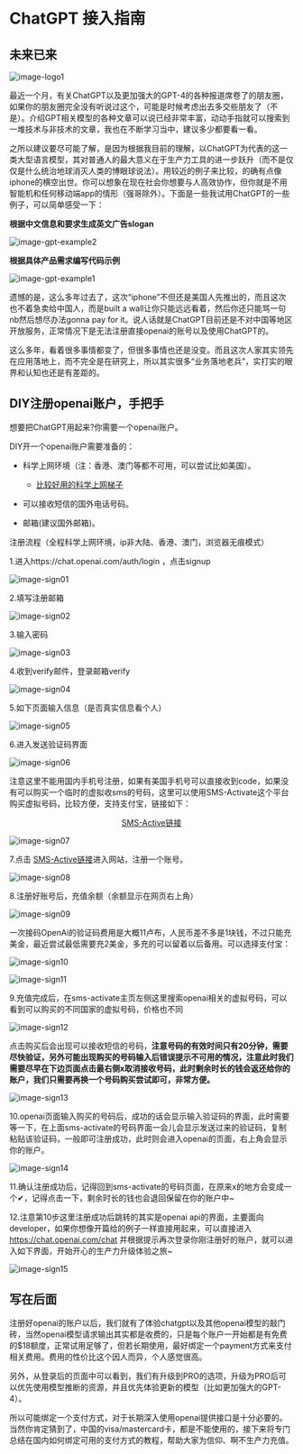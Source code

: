 # ChatGPT 接入指南

## 未来已来

![image-logo1](/img/chatgpt-access-guide/logo1.jpg)

最近一个月，有关ChatGPT以及更加强大的GPT-4的各种报道席卷了的朋友圈，如果你的朋友圈完全没有听说过这个，可能是时候考虑出去多交些朋友了（不是）。介绍GPT相关模型的各种文章可以说已经非常丰富，动动手指就可以搜索到一堆技术与非技术的文章，我也在不断学习当中，建议多少都要看一看。

之所以建议要尽可能了解，是因为根据我目前的理解，以ChatGPT为代表的这一类大型语言模型，其对普通人的最大意义在于生产力工具的进一步跃升（而不是仅仅是什么统治地球消灭人类的博眼球说法）。用较近的例子来比较，的确有点像iphone的横空出世。你可以想象在现在社会你想要与人高效协作，但你就是不用智能机和任何移动端app的情形（强哥除外）。下面是一些我试用ChatGPT的一些例子，可以简单感受一下：

**根据中文信息和要求生成英文广告slogan**

![image-gpt-example2](/img/chatgpt-access-guide/use-example-02.png)

**根据具体产品需求编写代码示例**

![image-gpt-example1](/img/chatgpt-access-guide/use-example-01.png)

遗憾的是，这么多年过去了，这次“iphone”不但还是美国人先推出的，而且这次也不着急卖给中国人，而是built a wall让你只能远远看着，然后你还只能骂一句nb然后想尽办法gonna pay for it。说人话就是ChatGPT目前还是不对中国等地区开放服务，正常情况下是无法注册直接openai的账号以及使用ChatGPT的。

这么多年，看着很多事情都变了，但很多事情也还是没变。而且这次人家其实领先在应用落地上，而不完全是在研究上，所以其实很多“业务落地老兵”，实打实的眼界和认知也还是有差距的。

## DIY注册openai账户，手把手

想要把ChatGPT用起来?你需要一个openai账户。

DIY开一个openai账户需要准备的：

- 科学上网环境（注：香港、澳门等都不可用，可以尝试比如美国）。
    - [比较好用的科学上网梯子](http://kingfast.info/index.php/index/register/?yqi=63180)

- 可以接收短信的国外电话号码。

- 邮箱(建议国外邮箱)。


注册流程（全程科学上网环境，ip非大陆、香港、澳门，浏览器无痕模式）

1.进入https://chat.openai.com/auth/login ，点击signup

![image-sign01](/img/chatgpt-access-guide/chatgpt-signup-01.png)

2.填写注册邮箱

![image-sign02](/img/chatgpt-access-guide/chatgpt-signup-02.png)

3.输入密码

![image-sign03](/img/chatgpt-access-guide/chatgpt-signup-03.png)

4.收到verify邮件，登录邮箱verify

![image-sign04](/img/chatgpt-access-guide/chatgpt-signup-04.png)

5.如下页面输入信息（是否真实信息看个人）

![image-sign05](/img/chatgpt-access-guide/chatgpt-signup-05.png)

6.进入发送验证码界面

![image-sign06](/img/chatgpt-access-guide/chatgpt-signup-06.png)

注意这里不能用国内手机号注册，如果有美国手机号可以直接收到code，如果没有可以购买一个临时的虚拟收sms的号码，这里可以使用SMS-Activate这个平台购买虚拟号码，比较方便，支持支付宝，链接如下：

<center> <a href="(https://sms-activate.org/?ref=3098657">SMS-Active链接</a></center>


![image-sign07](/img/chatgpt-access-guide/chatgpt-signup-07.png)

7.点击 <a href="(https://sms-activate.org/?ref=3098657">SMS-Active链接</a>进入网站，注册一个账号。

![image-sign08](/img/chatgpt-access-guide/chatgpt-signup-08.png)

8.注册好账号后，充值余额（余额显示在网页右上角）

![image-sign09](/img/chatgpt-access-guide/chatgpt-signup-09.png)

一次接码OpenAi的验证码费用是大概11卢布，人民币差不多是1块钱，不过只能充美金，最近尝试最低需要充2美金，多充的可以留着以后备用。可以选择支付宝：

![image-sign10](/img/chatgpt-access-guide/chatgpt-signup-10.png)

![image-sign11](/img/chatgpt-access-guide/chatgpt-signup-11.png)

9.充值完成后，在sms-activate主页左侧这里搜索openai相关的虚拟号码，可以看到可以购买的不同国家的虚拟号码，价格也不同

![image-sign12](/img/chatgpt-access-guide/chatgpt-signup-12.png)

点击购买后会出现可以接收短信的号码，**注意号码的有效时间只有20分钟，需要尽快验证，另外可能出现购买的号码输入后错误提示不可用的情况，注意此时我们需要尽早在下边页面点击最右侧x取消接收号码，此时剩余时长的钱会返还给你的账户，我们只需要再换一个号码购买尝试即可，非常方便。**

![image-sign13](/img/chatgpt-access-guide/chatgpt-signup-13.png)

10.openai页面输入购买的号码后，成功的话会显示输入验证码的界面，此时需要等一下，在上面sms-activate的号码界面一会儿会显示发送过来的验证码，复制粘贴该验证码，一般即可注册成功，此时则会进入openai的页面，右上角会显示你的账户。


![image-sign14](/img/chatgpt-access-guide/chatgpt-signup-14.png)

11.确认注册成功后，记得回到sms-activate的号码页面，在原来x的地方会变成一个&#10004;，记得点击一下，剩余时长的钱也会退回保留在你的账户中~

12.注意第10步这里注册成功后跳转的其实是openai api的界面，主要面向developer，如果你想像开篇给的例子一样直接用起来，可以直接进入 https://chat.openai.com/chat 并根据提示再次登录你刚注册好的账户，就可以进入如下界面，开始开心的生产力升级体验之旅~


![image-sign15](/img/chatgpt-access-guide/chatgpt-signup-15.png)

## 写在后面
注册好openai的账户以后，我们就有了体验chatgpt以及其他openai模型的敲门砖，当然openai模型请求输出其实都是收费的，只是每个账户一开始都是有免费的$18额度，正常试用足够了，但若长期使用，最好绑定一个payment方式来支付相关费用。费用的性价比这个因人而异，个人感觉很高。

另外，从登录后的页面中可以看到，我们有升级到PRO的选项，升级为PRO后可以优先使用模型推断的资源，并且优先体验更新的模型（比如更加强大的GPT-4）。

所以可能绑定一个支付方式，对于长期深入使用openai提供接口是十分必要的。当然你肯定猜到了，中国的visa/mastercard卡，都是不能使用的，接下来将专门总结在国内如何绑定可用的支付方式的教程，帮助大家为信仰、啊不生产力充值。